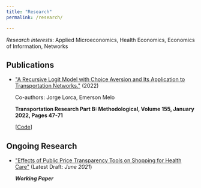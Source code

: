 ```yaml
---
title: "Research"
permalink: /research/

---
```


*Research interests*: Applied Microeconomics, Health Economics, Economics of Information, Networks

## Publications

- ["A Recursive Logit Model with Choice Aversion and Its Application to Transportation Networks."](https://doi.org/10.1016/j.trb.2021.10.011) (2022)

   Co-authors: Jorge Lorca, Emerson Melo
   
   **Transportation Research Part B: Methodological, Volume 155, January 2022, Pages 47-71**
   
   [[Code](https://github.com/austinknies/choiceaversion_recursivelogit)]

## Ongoing Research

- ["Effects of Public Price Transparency Tools on Shopping for Health Care"](https://austinknies.github.io/Effects_PriceTransparency_SFC_Knies2021.pdf) (Latest Draft: *June 2021*)
  
   ***Working Paper***
